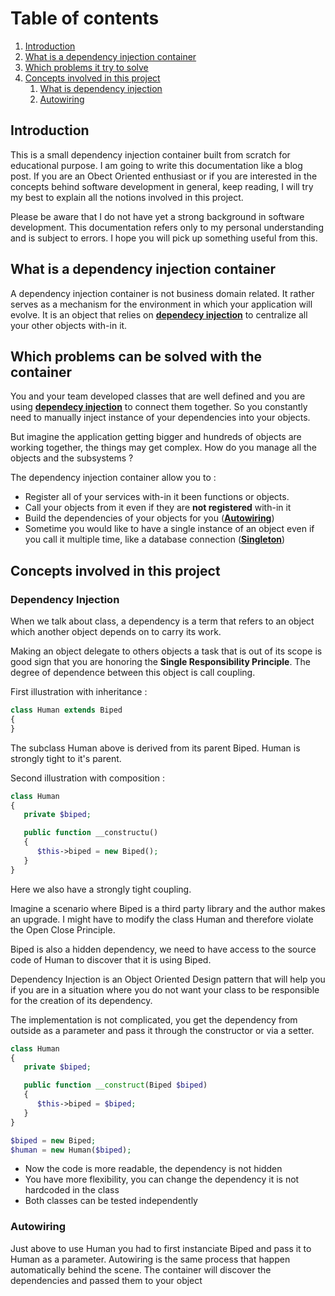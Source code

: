 # Table of contents

1. [Introduction](#introduction)
2. [What is a dependency injection container](#container)
3. [Which problems it try to solve](#problems)
4. [Concepts involved in this project](#concepts)
   1. [What is dependency injection](#dependency-injection)
   2. [Autowiring](#autowiring)

<a name="introduction"></a>

## Introduction

This is a small dependency injection container built from scratch for educational purpose. I am going to write this documentation like a blog post. If you are an Obect Oriented enthusiast or if you are interested in the concepts behind software development in general, keep reading, I will try my best to explain all the notions involved in this project.

Please be aware that I do not have yet a strong background in software development. This documentation refers only to my personal understanding and is subject to errors. I hope you will pick up something useful from this.

<a name="container"></a>

## What is a dependency injection container

A dependency injection container is not business domain related. It rather serves as a mechanism for the environment in which your application will evolve. It is an object that relies on [**dependecy injection**](#dependency-injection) to centralize all your other objects with-in it.

<a name="problems"></a>

## Which problems can be solved with the container

You and your team developed classes that are well defined and you are using [**dependecy injection**](#dependency-injection) to connect them together. So you constantly need to manually inject instance of your dependencies into your objects.

But imagine the application getting bigger and hundreds of objects are working together, the things may get complex. How do you manage all the objects and the subsystems ?

The dependency injection container allow you to :

- Register all of your services with-in it been functions or objects.
- Call your objects from it even if they are **not registered** with-in it
- Build the dependencies of your objects for you ([**Autowiring**](#autowiring))
- Sometime you would like to have a single instance of an object even if you call it multiple time, like a database connection ([**Singleton**]())

<a name="concepts"></a>

## Concepts involved in this project

<a name="dependency-injection"></a>

### **Dependency Injection**

When we talk about class, a dependency is a term that refers to an object which another object depends on to carry its work.

Making an object delegate to others objects a task that is out of its scope is good sign that you are honoring the **Single Responsibility Principle**.
The degree of dependence between this object is call coupling.

First illustration with inheritance :

```php
class Human extends Biped
{
}
```

The subclass Human above is derived from its parent Biped. Human is strongly tight to it's parent.

Second illustration with composition :

```php
class Human
{
   private $biped;

   public function __constructu()
   {
      $this->biped = new Biped();
   }
}
```

Here we also have a strongly tight coupling.

Imagine a scenario where Biped is a third party library and the author makes an upgrade. I might have to modify the class Human and therefore violate the Open Close Principle.

Biped is also a hidden dependency, we need to have access to the source code of Human to discover that it is using Biped.

Dependency Injection is an Object Oriented Design pattern that will help you if you are in a situation where you do not want your class to be responsible for the creation of its dependency.

The implementation is not complicated, you get the dependency from outside as a parameter and pass it through the constructor or via a setter.

```php
class Human
{
   private $biped;

   public function __construct(Biped $biped)
   {
      $this->biped = $biped;
   }
}

$biped = new Biped;
$human = new Human($biped);
```

- Now the code is more readable, the dependency is not hidden
- You have more flexibility, you can change the dependency it is not hardcoded in the class
- Both classes can be tested independently

<a name="autowiring"></a>

### **Autowiring**

Just above to use Human you had to first instanciate Biped and pass it to Human as a parameter. Autowiring is the same process that happen automatically behind the scene. The container will discover the dependencies and passed them to your object

